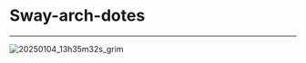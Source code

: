 # Sway-arch-dotes

---------

![20250104_13h35m32s_grim](https://github.com/user-attachments/assets/45c6c535-d2d9-415d-a86d-d9dbde0d68b4)
